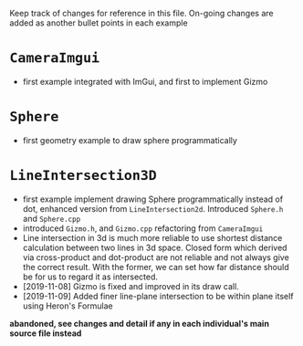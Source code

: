 Keep track of changes for reference in this file.
On-going changes are added as another bullet points in each example 

# `CameraImgui`

* first example integrated with ImGui, and first to implement Gizmo

# `Sphere`

* first geometry example to draw sphere programmatically

# `LineIntersection3D`

* first example implement drawing Sphere programmatically instead of dot, enhanced version from `LineIntersection2d`. Introduced `Sphere.h` and `Sphere.cpp`
* introduced `Gizmo.h`, and `Gizmo.cpp` refactoring from `CameraImgui`
* Line intersection in 3d is much more reliable to use shortest distance calculation between two lines in 3d space. Closed form which derived via cross-product and dot-product are not reliable and not always give the correct result. With the former, we can set how far distance should be for us to regard it as intersected.
* [2019-11-08] Gizmo is fixed and improved in its draw call.
* [2019-11-09] Added finer line-plane intersection to be within plane itself using Heron's Formulae

**abandoned, see changes and detail if any in each individual's main source file instead**
